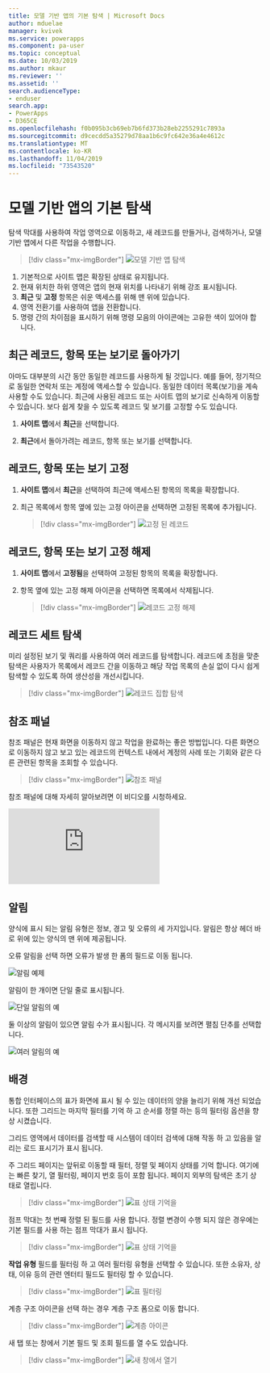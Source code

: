 ```yaml
---
title: 모델 기반 앱의 기본 탐색 | Microsoft Docs
author: mduelae
manager: kvivek
ms.service: powerapps
ms.component: pa-user
ms.topic: conceptual
ms.date: 10/03/2019
ms.author: mkaur
ms.reviewer: ''
ms.assetid: ''
search.audienceType:
- enduser
search.app:
- PowerApps
- D365CE
ms.openlocfilehash: f0b095b3cb69eb7b6fd373b28eb2255291c7893a
ms.sourcegitcommit: d9cecdd5a35279d78aa1b6c9fc642e36a4e4612c
ms.translationtype: MT
ms.contentlocale: ko-KR
ms.lasthandoff: 11/04/2019
ms.locfileid: "73543520"
---
```

#  <a name="basic-navigation-in-a-model-driven-app"></a>모델 기반 앱의 기본 탐색 

탐색 막대를 사용하여 작업 영역으로 이동하고, 새 레코드를 만들거나, 검색하거나, 모델 기반 앱에서 다른 작업을 수행합니다.

> [!div class="mx-imgBorder"]
> ![모델 기반 앱 탐색](media/nav.png "모델 기반 앱 탐색")

1. 기본적으로 사이트 맵은 확장된 상태로 유지됩니다.
2. 현재 위치한 하위 영역은 앱의 현재 위치를 나타내기 위해 강조 표시됩니다.
3. **최근** 및 **고정** 항목은 쉬운 액세스를 위해 맨 위에 있습니다. 
4. 영역 전환기를 사용하여 앱을 전환합니다.
5. 명령 간의 차이점을 표시하기 위해 명령 모음의 아이콘에는 고유한 색이 있어야 합니다.
  
## <a name="get-back-to-recent-records-items-or-view"></a>최근 레코드, 항목 또는 보기로 돌아가기
아마도 대부분의 시간 동안 동일한 레코드를 사용하게 될 것입니다. 예를 들어, 정기적으로 동일한 연락처 또는 계정에 액세스할 수 있습니다. 동일한 데이터 목록(보기)을 계속 사용할 수도 있습니다. 최근에 사용된 레코드 또는 사이트 맵의 보기로 신속하게 이동할 수 있습니다. 보다 쉽게 찾을 수 있도록 레코드 및 보기를 고정할 수도 있습니다. 
  
1. **사이트 맵**에서 **최근**을 선택합니다.
  
2. **최근**에서 돌아가려는 레코드, 항목 또는 보기를 선택합니다. 

## <a name="pin-records-items-or-view"></a>레코드, 항목 또는 보기 고정

1. **사이트 맵**에서 **최근**을 선택하여 최근에 액세스된 항목의 목록을 확장합니다.
2. 최근 목록에서 항목 옆에 있는 고정 아이콘을 선택하면 고정된 목록에 추가됩니다.

   > [!div class="mx-imgBorder"]
   > ![고정 된 레코드](media/pinnedrecords.png "고정 된 레코드")

## <a name="unpin-records-items-or-view"></a>레코드, 항목 또는 보기 고정 해제

1. **사이트 맵**에서 **고정됨**을 선택하여 고정된 항목의 목록을 확장합니다.
2. 항목 옆에 있는 고정 해제 아이콘을 선택하면 목록에서 삭제됩니다.  

   > [!div class="mx-imgBorder"]
   > ![레코드 고정 해제](media/unpinnedrecords.png "레코드 고정 해제")

## <a name="record-set-navigation"></a>레코드 세트 탐색 
미리 설정된 보기 및 쿼리를 사용하여 여러 레코드를 탐색합니다. 레코드에 초점을 맞춘 탐색은 사용자가 목록에서 레코드 간을 이동하고 해당 작업 목록의 손실 없이 다시 쉽게 탐색할 수 있도록 하여 생산성을 개선시킵니다.

> [!div class="mx-imgBorder"]
> ![레코드 집합 탐색](media/recordset.png "레코드 세트 탐색")

## <a name="reference-panel"></a>참조 패널
참조 패널은 현재 화면을 이동하지 않고 작업을 완료하는 좋은 방법입니다. 다른 화면으로 이동하지 않고 보고 있는 레코드의 컨텍스트 내에서 계정의 사례 또는 기회와 같은 다른 관련된 항목을 조회할 수 있습니다.

> [!div class="mx-imgBorder"]
> ![참조 패널](media/reference-panel.png "참조 패널")

 참조 패널에 대해 자세히 알아보려면 이 비디오를 시청하세요.

<div class="embeddedvideo"><iframe src="https://www.microsoft.com/videoplayer/embed/d8224c3f-6e20-4b8e-9d0d-b0f5602c7708" frameborder="0" allowfullscreen=""></iframe></div>

## <a name="notifications"></a>알림 

양식에 표시 되는 알림 유형은 정보, 경고 및 오류의 세 가지입니다. 알림은 항상 헤더 바로 위에 있는 양식의 맨 위에 제공됩니다.

오류 알림을 선택 하면 오류가 발생 한 폼의 필드로 이동 됩니다.

![알림 예제](media/notifications.png "알림 예제")

알림이 한 개이면 단일 줄로 표시됩니다.

![단일 알림의 예](media/single_notification.png "단일 알림의 예")

둘 이상의 알림이 있으면 알림 수가 표시됩니다. 각 메시지를 보려면 펼침 단추를 선택합니다.

![여러 알림의 예](media/multiple_notification.png "여러 알림의 예")

## <a name="grids"></a>배경

통합 인터페이스의 표가 화면에 표시 될 수 있는 데이터의 양을 늘리기 위해 개선 되었습니다. 또한 그리드는 마지막 필터를 기억 하 고 순서를 정렬 하는 등의 필터링 옵션을 향상 시켰습니다. 

그리드 영역에서 데이터를 검색할 때 시스템이 데이터 검색에 대해 작동 하 고 있음을 알리는 로드 표시기가 표시 됩니다.

주 그리드 페이지는 앞뒤로 이동할 때 필터, 정렬 및 페이지 상태를 기억 합니다. 여기에는 빠른 찾기, 열 필터링, 페이지 번호 등이 포함 됩니다. 페이지 외부의 탐색은 초기 상태로 열립니다.


   > [!div class="mx-imgBorder"]
   > ![표 상태 기억을](media/grid-remember-state-on-back-navigate.gif "표 상태 기억을")


점프 막대는 첫 번째 정렬 된 필드를 사용 합니다. 정렬 변경이 수행 되지 않은 경우에는 기본 필드를 사용 하는 점프 막대가 표시 됩니다. 

   > [!div class="mx-imgBorder"]
   > ![표 상태 기억을](media/jumpbar-filter-on-sorted-column.gif "표 상태 기억을")
   

**작업 유형** 필드를 필터링 하 고 여러 필터링 유형을 선택할 수 있습니다. 또한 소유자, 상태, 이유 등의 관련 엔터티 필드도 필터링 할 수 있습니다.

   > [!div class="mx-imgBorder"]
   > ![표 필터링](media/grid-activity-type-column-filter.gif "표 필터링")
   
계층 구조 아이콘을 선택 하는 경우 계층 구조 폼으로 이동 합니다.

   > [!div class="mx-imgBorder"]
   > ![계층 아이콘](media/grid-row-hierarchy-icon.png "계층 아이콘")
   
새 탭 또는 창에서 기본 필드 및 조회 필드를 열 수도 있습니다.

   > [!div class="mx-imgBorder"]
   > ![새 창에서 열기](media/newtab.png "[새 창에서 열기")


